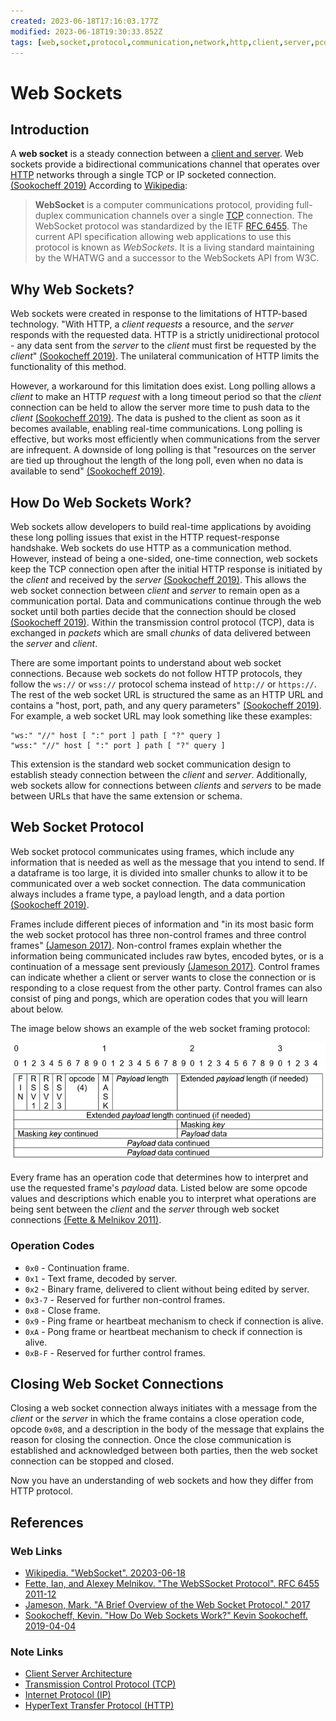 ```yaml
---
created: 2023-06-18T17:16:03.177Z
modified: 2023-06-18T19:30:33.852Z
tags: [web,socket,protocol,communication,network,http,client,server,pcde,module22]
---
```

# Web Sockets

## Introduction

A **web socket** is a steady connection between a [client and server][-cl-srv].
Web sockets provide a bidirectional communications channel that
operates over [HTTP][-http] networks through
a single TCP or IP socketed connection. [(Sookocheff 2019)][sook19]
According to [Wikipedia][wiki-ws]:

>**WebSocket** is a computer communications protocol,
>providing full-duplex communication channels over a single [TCP][-tcp] connection.
>The WebSocket protocol was standardized by the IETF [RFC 6455][rfc6455].
>The current API specification allowing web applications to
>use this protocol is known as *WebSockets*.
>It is a living standard maintaining by the WHATWG and a successor to
>the WebSockets API from W3C.

## Why Web Sockets?

Web sockets were created in response to the limitations of HTTP-based technology.
"With HTTP, a *client requests* a resource,
and the *server* responds with the requested data.
HTTP is a strictly unidirectional protocol -
any data sent from the *server* to the *client* must first be requested by
the *client*" [(Sookocheff 2019)][sook19].
The unilateral communication of HTTP limits the functionality of this method.

However, a workaround for this limitation does exist.
Long polling allows a *client* to make an HTTP *request* with
a long timeout period so that the *client* connection can be held to
allow the server more time to push data to the *client* [(Sookocheff 2019)][sook19].
The data is pushed to the client as soon as it becomes available,
enabling real-time communications.
Long polling is effective,
but works most efficiently when communications from the server are infrequent.
A downside of long polling is that "resources on
the server are tied up throughout the length of the long poll,
even when no data is available to send" [(Sookocheff 2019)][sook19].

## How Do Web Sockets Work?

Web sockets allow developers to build real-time applications by
avoiding these long polling issues that exist in the HTTP request-response handshake.
Web sockets do use HTTP as a communication method.
However, instead of being a one-sided, one-time connection,
web sockets keep the TCP connection open after
the initial HTTP response is initiated by the *client* and received by
the *server* [(Sookocheff 2019)][sook19].
This allows the web socket connection between *client* and *server* to
remain open as a communication portal.
Data and communications continue through the web socket until
both parties decide that the connection should be closed [(Sookocheff 2019)][sook19].
Within the transmission control protocol (TCP),
data is exchanged in *packets* which are small *chunks* of data delivered between
the *server* and *client*.

There are some important points to understand about web socket connections.
Because web sockets do not follow HTTP protocols,
they follow the `ws://` or `wss://` protocol schema instead of
`http://` or `https://`.
The rest of the web socket URL is structured the same as an HTTP URL and
contains a "host, port, path, and any query parameters" [(Sookocheff 2019)][sook19].
For example,
a web socket URL may look something like these examples:

```text
"ws:" "//" host [ ":" port ] path [ "?" query ]
"wss:" "//" host [ ":" port ] path [ "?" query ]
```

This extension is the standard web socket communication design to
establish steady connection between the *client* and *server*.
Additionally, web sockets allow for connections between *clients* and *servers* to
be made between URLs that have the same extension or schema.

## Web Socket Protocol

Web socket protocol communicates using frames,
which include any information that is needed as well as the message that
you intend to send.
If a dataframe is too large, it is divided into smaller chunks to allow it to
be communicated over a web socket connection.
The data communication always includes a frame type, a payload length,
and a data portion [(Sookocheff 2019)][sook19].

Frames include different pieces of information and
"in its most basic form the web socket protocol has three non-control frames and
three control frames" [(Jameson 2017)][jameson17].
Non-control frames explain whether the information being communicated includes
raw bytes, encoded bytes,
or is a continuation of a message sent previously [(Jameson 2017)][jameson17].
Control frames can indicate whether a client or server wants to
close the connection or is responding to a close request from the other party.
Control frames can also consist of ping and pongs,
which are operation codes that you will learn about below.

The image below shows an example of the web socket framing protocol:

![WebSocket Protocol Frame Bits Diagram](2023-06-18-21-19-28.png)

Every frame has an operation code that determines how to interpret and
use the requested frame's *payload* data.
Listed below are some opcode values and descriptions which enable you to
interpret what operations are being sent between
the *client* and the *server* through
web socket connections [(Fette & Melnikov 2011)][rfc6455].

### Operation Codes

* `0x0` - Continuation frame.
* `0x1` - Text frame, decoded by server.
* `0x2` - Binary frame, delivered to client without being edited by server.
* `0x3-7` - Reserved for further non-control frames.
* `0x8` - Close frame.
* `0x9` - Ping frame or heartbeat mechanism to check if connection is alive.
* `0xA` - Pong frame or heartbeat mechanism to check if connection is alive.
* `0xB-F` - Reserved for further control frames.

## Closing Web Socket Connections

Closing a web socket connection always initiates with a message from
the *client* or the *server* in which the frame contains a close operation code,
opcode `0x08`, and a description in the body of the message that
explains the reason for closing the connection.
Once the close communication is established and acknowledged between both parties,
then the web socket connection can be stopped and closed.

Now you have an understanding of web sockets and
how they differ from HTTP protocol.

## References

### Web Links

* [Wikipedia. "WebSocket". 20203-06-18][wiki-ws]
* [Fette, Ian, and Alexey Melnikov. "The WebSSocket Protocol". RFC 6455 2011-12][rfc6455]
* [Jameson, Mark. "A Brief Overview of the Web Socket Protocol." 2017][jameson17]
* [Sookocheff, Kevin. "How Do Web Sockets Work?" Kevin Sookocheff. 2019-04-04][sook19]

<!-- Hidden References -->
[rfc6455]: https://datatracker.ietf.org/doc/html/rfc6455 "RFC6455"
[wiki-ws]: https://en.wikipedia.org/wiki/WebSocket "Wikipedia. WebSocket"
[jameson17]: https://noio-ws.readthedocs.io/en/latest/overview_of_websockets.html "Jameson, Mark. A Brief Overview of the Web Socket Protocol"
[sook19]: https://sookocheff.com/post/networking/how-do-websockets-work/ "Sookocheff, Kevin. How Do Web Sockets Work?"

### Note Links

* [Client Server Architecture][-cl-srv]
* [Transmission Control Protocol (TCP)][-tcp]
* [Internet Protocol (IP)][-ip]
* [HyperText Transfer Protocol (HTTP)][-http]

<!-- Hidden References -->
[-cl-srv]: client-server.md "Client Server Architecture"
[-tcp]: transmission-control-protocol.md "Transmission Control Protocol (TCP)"
[-ip]: internet-protocol.md "Internet Protocol (IP)"
[-http]: http.md "HyperText Transfer Protocol (HTTP)"
